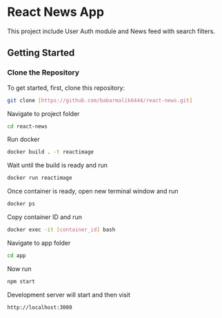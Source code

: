# React News App

This project include User Auth module and News feed with search filters. 

## Getting Started

### Clone the Repository

To get started, first, clone this repository:

```bash
git clone [https://github.com/babarmalik6444/react-news.git]
```
Navigate to project folder
```sh
cd react-news
```
Run docker
```sh
docker build . -t reactimage 
```
Wait until the build is ready and run
```sh
docker run reactimage 
```
Once container is ready, open new terminal window and run  
```sh
docker ps
```
Copy container ID and run 
```sh
docker exec -it [container_id] bash
```
Navigate to app folder
```sh
cd app 
```
Now run 
```sh
npm start
```
Development server will start and then visit 
```sh
http://localhost:3000
```




